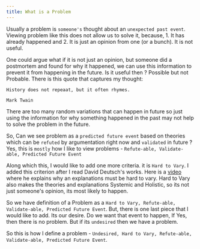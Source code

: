 ```yaml
---
title: What is a Problem
---
```

Usually a problem is `someone's` thought about an `unexpected past event`. Viewing problem like this does not allow us to solve it, because, 1. It has already happened and 2. It is just an opinion from one (or a bunch). It is not useful. 

One could argue what if it is not just an opinion, but someone did a postmortem and found for why it happened, we can use this information to prevent it from happening in the future. Is it useful then ? Possible but not Probable. There is this quote that captures my thought:
```
History does not repeaat, but it often rhymes. 

Mark Twain
```
There are too many random variations that can happen in future so just using the information for why something happened in the past may not help to solve the problem in the future. 

So, Can we see problem as a `predicted future event` based on theories which can be `refuted` by argumentation right now and `validated` in future ? Yes, this is `mostly` how I like to view problems - `Refute-able, Validate-able, Predicted Future Event`

Along which this, I would like to add one more criteria. it is `Hard to Vary`. I added this criterion after I read David Deutsch's works. Here is a [video](https://www.youtube.com/watch?v=3eEffbjzNwE)  where he explains why an explanations must be hard to vary. Hard to Vary also makes the theories and explanations Systemic and Holistic, so its not just someone's opinion, its most likely to happen. 

So we have definition of a Problem as a `Hard to Vary, Refute-able, Validate-able, Predicted Future Event`. But, there is one last piece that I would like to add. Its our desire. Do we want that event to happen, If Yes, then there is no problem. But if its `undesired` then we have a problem. 

So this is how I define a problem - `Undesired, Hard to Vary, Refute-able, Validate-able, Predicted Future Event`.
